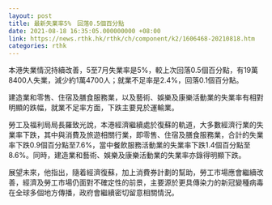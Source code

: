 ```yaml
---
layout: post
title: 最新失業率5%　回落0.5個百分點
date: 2021-08-18 16:35:05.000000000 +08:00
link: https://news.rthk.hk/rthk/ch/component/k2/1606468-20210818.htm
categories: rthk
---
```


本港失業情況持續改善，5至7月失業率是5%，較上次回落0.5個百分點，有19萬8400人失業，減少約1萬4700人；就業不足率是2.4%，回落0.1個百分點。
 
建造業和零售、住宿及膳食服務業，以及藝術、娛樂及康樂活動業的失業率有相對明顯的跌幅，就業不足率方面，下跌主要見於運輸業。
 
勞工及福利局局長羅致光說，本港經濟繼續處於復蘇的軌道，大多數經濟行業的失業率下跌，其中與消費及旅遊相關行業，即零售、住宿及膳食服務業，合計的失業率下跌0.9個百分點至7.6%，當中餐飲服務活動業的失業率下跌1.4個百分點至8.6%。同時，建造業和藝術、娛樂及康樂活動業的失業率亦錄得明顯下跌。
 
展望未來，他指出，隨着經濟復蘇，加上消費券計劃的幫助，勞工市場應會繼續改善，經濟及勞工市場仍面對不確定性的前景，主要源於更具傳染力的新冠變種病毒在全球多個地方傳播，政府會繼續密切留意相關情況。
